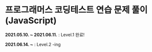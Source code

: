 <h1>프로그래머스 코딩테스트 연습 문제 풀이 (JavaScript)</h1>



<b>2021.05.10. ~ 2021.06.11.</b> : Level.1 완료!

<b>2021.06.14. ~</b> : Level.2 -ing
